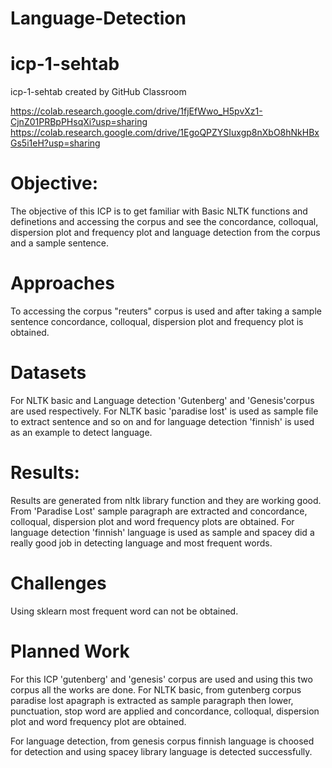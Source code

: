 # Language-Detection
# icp-1-sehtab
icp-1-sehtab created by GitHub Classroom


https://colab.research.google.com/drive/1fjEfWwo_H5pvXz1-CjnZ01PRBpPHsqXi?usp=sharing
https://colab.research.google.com/drive/1EgoQPZYSIuxgp8nXbO8hNkHBxGs5i1eH?usp=sharing


# Objective:

The objective of this ICP is to get familiar with Basic NLTK functions and definetions and accessing the corpus and see the concordance, colloqual, dispersion plot and frequency plot and language detection from the corpus and a sample sentence.

# Approaches

To accessing the corpus "reuters" corpus is used and after taking a sample sentence concordance, colloqual, dispersion plot and frequency plot is obtained.

# Datasets

For NLTK basic and Language detection 'Gutenberg' and 'Genesis'corpus are used respectively. For NLTK basic 'paradise lost' is used as sample file to extract sentence and so on and for language detection 'finnish' is used as an example to detect language.

# Results:

Results are generated from nltk library function and they are working good. From 'Paradise Lost' sample paragraph are extracted and concordance, colloqual, dispersion plot and word frequency plots are obtained. For language detection 'finnish' language is used as sample and spacey did a really good job in detecting language and most frequent words.

# Challenges

Using sklearn most frequent word can not be obtained.

# Planned Work

For this ICP 'gutenberg' and 'genesis' corpus are used and using this two corpus all the works are done. For NLTK basic, from gutenberg corpus paradise lost apagraph is extracted as sample paragraph then lower, punctuation, stop word are applied and concordance, colloqual, dispersion plot and word frequency plot are obtained. 

For language detection, from genesis corpus finnish language is choosed for detection and using spacey library language is detected successfully.
